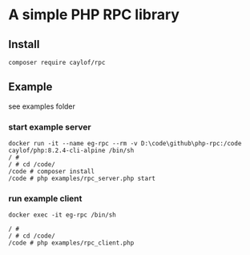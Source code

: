 # A simple PHP RPC library

## Install

```shell
composer require caylof/rpc
```

## Example

see examples folder


### start example server

```shell
docker run -it --name eg-rpc --rm -v D:\code\github\php-rpc:/code caylof/php:8.2.4-cli-alpine /bin/sh
/ #
/ # cd /code/
/code # composer install
/code # php examples/rpc_server.php start
```

### run example client

```shell
docker exec -it eg-rpc /bin/sh

/ #
/ # cd /code/
/code # php examples/rpc_client.php
```